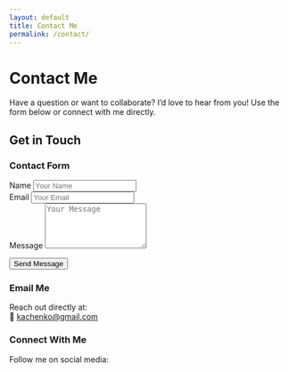 ```yaml
---
layout: default
title: Contact Me
permalink: /contact/
---
```


<div class="contact-header">
  <h1>Contact Me</h1>
</div>

Have a question or want to collaborate? I’d love to hear from you! Use the form below or connect with me directly.

## Get in Touch

### Contact Form
<form action="https://formspree.io/f/your-form-id" method="POST" class="contact-form">
  <div class="form-group">
    <label for="name">Name</label>
    <input type="text" id="name" name="name" placeholder="Your Name" required>
  </div>

  <div class="form-group">
    <label for="email">Email</label>
    <input type="email" id="email" name="email" placeholder="Your Email" required>
  </div>

  <div class="form-group">
    <label for="message">Message</label>
    <textarea id="message" name="message" rows="5" placeholder="Your Message" required></textarea>
  </div>

  <button type="submit" class="submit-btn">Send Message</button>
</form>

### Email Me
Reach out directly at:  
📧 [kachenko@gmail.com](mailto:kachenko@gmail.com)

### Connect With Me
Follow me on social media:  
<div class="social-links">
  <a href="https://x.com/AgCentuate" aria-label="Follow on X"><i class="fa-brands fa-x-twitter"></i></a>
  <a href="https://www.linkedin.com/in/anthony-kachenko-60093415/" aria-label="Connect on LinkedIn"><i class="fa-brands fa-linkedin-in"></i></a>
  <a href="https://www.facebook.com/agcentuateimpact" aria-label="Follow on Facebook"><i class="fa-brands fa-facebook-f"></i></a>
</div>